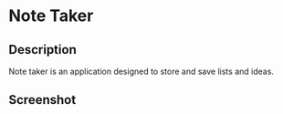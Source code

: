 # Note Taker 

## Description

Note taker is an application designed to store and save lists and ideas.

## Screenshot
